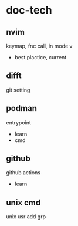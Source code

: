 
# doc-tech


## nvim

keymap, fnc call, in mode v
- best plactice, current


## difft

git setting


## podman

entrypoint
- learn
- cmd


## github

github actions
- learn


## unix cmd

unix usr add grp


